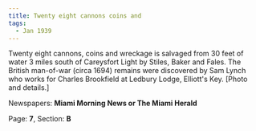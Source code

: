 ```yaml
---  
title: Twenty eight cannons coins and  
tags:  
  - Jan 1939  
---  
```

  
Twenty eight cannons, coins and wreckage is salvaged from 30 feet of water 3 miles south of Careysfort Light by Stiles, Baker and Fales. The British man-of-war (circa 1694) remains were discovered by Sam Lynch who works for Charles Brookfield at Ledbury Lodge, Elliott's Key. [Photo and details.]  
  
Newspapers: **Miami Morning News or The Miami Herald**  
  
Page: **7**, Section: **B** 
